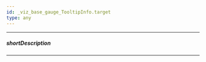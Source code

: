 ```yaml
---
id: _viz_base_gauge_TooltipInfo.target
type: any
---
```

---
##### shortDescription
<!-- Description goes here -->

---
<!-- Description goes here -->